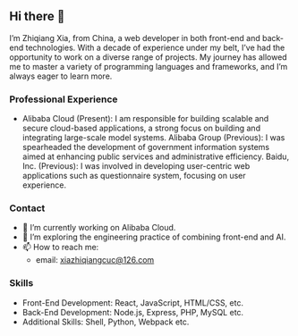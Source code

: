 ## Hi there 👋

I’m Zhiqiang Xia, from China, a web developer in both front-end and back-end technologies. With a decade of experience under my belt, I’ve had the opportunity to work on a diverse range of projects. My journey has allowed me to master a variety of programming languages and frameworks, and I’m always eager to learn more.

### Professional Experience
- Alibaba Cloud (Present): I am responsible for building scalable and secure cloud-based applications, a strong focus on building and integrating large-scale model systems.
Alibaba Group (Previous): I was spearheaded the development of government information systems aimed at enhancing public services and administrative efficiency.
Baidu, Inc. (Previous): I was involved in developing user-centric web applications such as questionnaire system, focusing on user experience.

### Contact
- 🔭 I’m currently working on Alibaba Cloud.
- 🌱 I’m exploring the engineering practice of combining front-end and AI.
- 📫 How to reach me:
  - email: xiazhiqiangcuc@126.com
 
### Skills
- Front-End Development: React, JavaScript, HTML/CSS, etc.
- Back-End Development: Node.js, Express, PHP, MySQL etc.
- Additional Skills: Shell, Python, Webpack etc.

<!--
**xiazhiqiang/xiazhiqiang** is a ✨ _special_ ✨ repository because its `README.md` (this file) appears on your GitHub profile.

Here are some ideas to get you started:

- 🔭 I’m currently working on ...
- 🌱 I’m currently learning ...
- 👯 I’m looking to collaborate on ...
- 🤔 I’m looking for help with ...
- 💬 Ask me about ...
- 📫 How to reach me: ...
- 😄 Pronouns: ...
- ⚡ Fun fact: ...
-->
